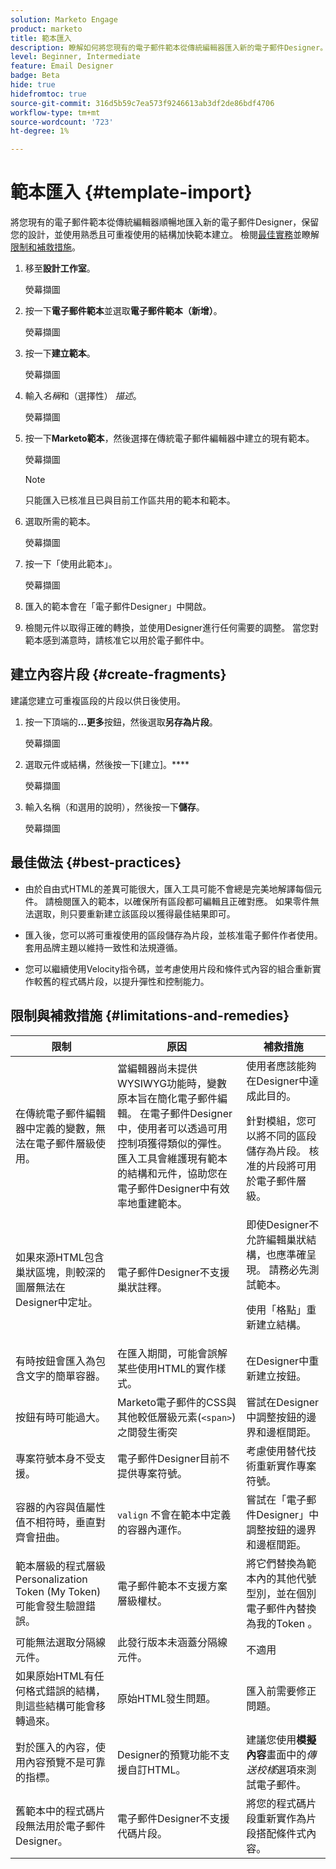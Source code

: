 ```yaml
---
solution: Marketo Engage
product: marketo
title: 範本匯入
description: 瞭解如何將您現有的電子郵件範本從傳統編輯器匯入新的電子郵件Designer。
level: Beginner, Intermediate
feature: Email Designer
badge: Beta
hide: true
hidefromtoc: true
source-git-commit: 316d5b59c7ea573f9246613ab3df2de86bdf4706
workflow-type: tm+mt
source-wordcount: '723'
ht-degree: 1%

---
```


# 範本匯入 {#template-import}

將您現有的電子郵件範本從傳統編輯器順暢地匯入新的電子郵件Designer，保留您的設計，並使用熟悉且可重複使用的結構加快範本建立。 檢閱[最佳實務](#best-practices)並瞭解[限制和補救措施](#limitations-and-remedies)。

1. 移至&#x200B;**設計工作室**。

   熒幕擷圖

1. 按一下&#x200B;**電子郵件範本**&#x200B;並選取&#x200B;**電子郵件範本（新增）**。

   熒幕擷圖

1. 按一下&#x200B;**建立範本**。

   熒幕擷圖

1. 輸入&#x200B;_名稱_&#x200B;和（選擇性） _描述_。

   熒幕擷圖

1. 按一下&#x200B;**Marketo範本**，然後選擇在傳統電子郵件編輯器中建立的現有範本。

   熒幕擷圖

   >[!NOTE]
   >
   >只能匯入已核准且已與目前工作區共用的範本和範本。

1. 選取所需的範本。

   熒幕擷圖

1. 按一下「使用此範本」。

   熒幕擷圖

1. 匯入的範本會在「電子郵件Designer」中開啟。

1. 檢閱元件以取得正確的轉換，並使用Designer進行任何需要的調整。 當您對範本感到滿意時，請核准它以用於電子郵件中。

## 建立內容片段 {#create-fragments}

建議您建立可重複區段的片段以供日後使用。

1. 按一下頂端的&#x200B;**...更多**&#x200B;按鈕，然後選取&#x200B;**另存為片段**。

   熒幕擷圖

1. 選取元件或結構，然後按一下[建立]。****

   熒幕擷圖

1. 輸入名稱（和選用的說明），然後按一下&#x200B;**儲存**。

   熒幕擷圖

## 最佳做法 {#best-practices}

* 由於自由式HTML的差異可能很大，匯入工具可能不會總是完美地解譯每個元件。 請檢閱匯入的範本，以確保所有區段都可編輯且正確對應。 如果零件無法選取，則只要重新建立該區段以獲得最佳結果即可。

* 匯入後，您可以將可重複使用的區段儲存為片段，並核准電子郵件作者使用。 套用品牌主題以維持一致性和法規遵循。

* 您可以繼續使用Velocity指令碼，並考慮使用片段和條件式內容的組合重新實作較舊的程式碼片段，以提升彈性和控制能力。

## 限制與補救措施 {#limitations-and-remedies}

<table><thead>
  <tr>
    <th>限制</th>
    <th>原因</th>
    <th>補救措施</th>
  </tr></thead>
<tbody>
  <tr>
    <td>在傳統電子郵件編輯器中定義的變數，無法在電子郵件層級使用。</td>
    <td>當編輯器尚未提供WYSIWYG功能時，變數原本旨在簡化電子郵件編輯。 在電子郵件Designer中，使用者可以透過可用控制項獲得類似的彈性。 匯入工具會維護現有範本的結構和元件，協助您在電子郵件Designer中有效率地重建範本。</td>
    <td>使用者應該能夠在Designer中達成此目的。 <p>
    針對模組，您可以將不同的區段儲存為片段。 核准的片段將可用於電子郵件層級。</td>
  </tr>
  <tr>
    <td>如果來源HTML包含巢狀區塊，則較深的圖層無法在Designer中定址。</td>
    <td>電子郵件Designer不支援巢狀註釋。</td>
    <td>即使Designer不允許編輯巢狀結構，也應準確呈現。 請務必先測試範本。<p>
    使用「格點」重新建立結構。</td>
  </tr>
  <tr>
    <td>有時按鈕會匯入為包含文字的簡單容器。</td>
    <td>在匯入期間，可能會誤解某些使用HTML的實作樣式。</td>
    <td>在Designer中重新建立按鈕。</td>
  </tr>
  <tr>
    <td>按鈕有時可能過大。</td>
    <td>Marketo電子郵件的CSS與其他較低層級元素(<code>&lt;span&gt;</code>)之間發生衝突</td>
    <td>嘗試在Designer中調整按鈕的邊界和邊框間距。</td>
  </tr>
  <tr>
    <td>專案符號本身不受支援。</td>
    <td>電子郵件Designer目前不提供專案符號。</td>
    <td>考慮使用替代技術重新實作專案符號。</td>
  </tr>
  <tr>
    <td>容器的內容與值屬性值不相符時，垂直對齊會扭曲。</td>
    <td><code>valign</code> 不會在範本中定義的容器內運作。</td>
    <td>嘗試在「電子郵件Designer」中調整按鈕的邊界和邊框間距。</td>
  </tr>
  <tr>
    <td>範本層級的程式層級Personalization Token (My Token)可能會發生驗證錯誤。</td>
    <td>電子郵件範本不支援方案層級權杖。</td>
    <td>將它們替換為範本內的其他代號型別，並在個別電子郵件內替換為我的Token 。</td>
  </tr>
  <tr>
    <td>可能無法選取分隔線元件。</td>
    <td>此發行版本未涵蓋分隔線元件。</td>
    <td>不適用</td>
  </tr>
  <tr>
    <td>如果原始HTML有任何格式錯誤的結構，則這些結構可能會移轉過來。</td>
    <td>原始HTML發生問題。</td>
    <td>匯入前需要修正問題。</td>
  </tr>
  <tr>
    <td>對於匯入的內容，使用內容預覽不是可靠的指標。</td>
    <td>Designer的預覽功能不支援自訂HTML。</td>
    <td>建議您使用<b>模擬內容</b>畫面中的<i>傳送校樣</i>選項來測試電子郵件。</td>
  </tr>
  <tr>
    <td>舊範本中的程式碼片段無法用於電子郵件Designer。</td>
    <td>電子郵件Designer不支援代碼片段。</td>
    <td>將您的程式碼片段重新實作為片段搭配條件式內容。</td>
  </tr>
</tbody></table>
